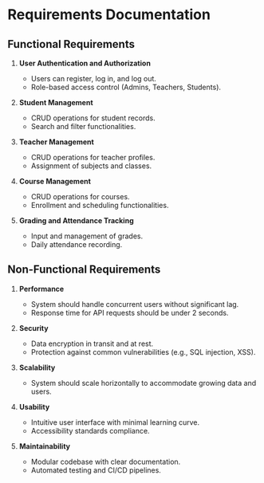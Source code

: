 # Requirements Documentation

## Functional Requirements
1. **User Authentication and Authorization**
   - Users can register, log in, and log out.
   - Role-based access control (Admins, Teachers, Students).

2. **Student Management**
   - CRUD operations for student records.
   - Search and filter functionalities.

3. **Teacher Management**
   - CRUD operations for teacher profiles.
   - Assignment of subjects and classes.

4. **Course Management**
   - CRUD operations for courses.
   - Enrollment and scheduling functionalities.

5. **Grading and Attendance Tracking**
   - Input and management of grades.
   - Daily attendance recording.

## Non-Functional Requirements
1. **Performance**
   - System should handle concurrent users without significant lag.
   - Response time for API requests should be under 2 seconds.

2. **Security**
   - Data encryption in transit and at rest.
   - Protection against common vulnerabilities (e.g., SQL injection, XSS).

3. **Scalability**
   - System should scale horizontally to accommodate growing data and users.

4. **Usability**
   - Intuitive user interface with minimal learning curve.
   - Accessibility standards compliance.

5. **Maintainability**
   - Modular codebase with clear documentation.
   - Automated testing and CI/CD pipelines. 